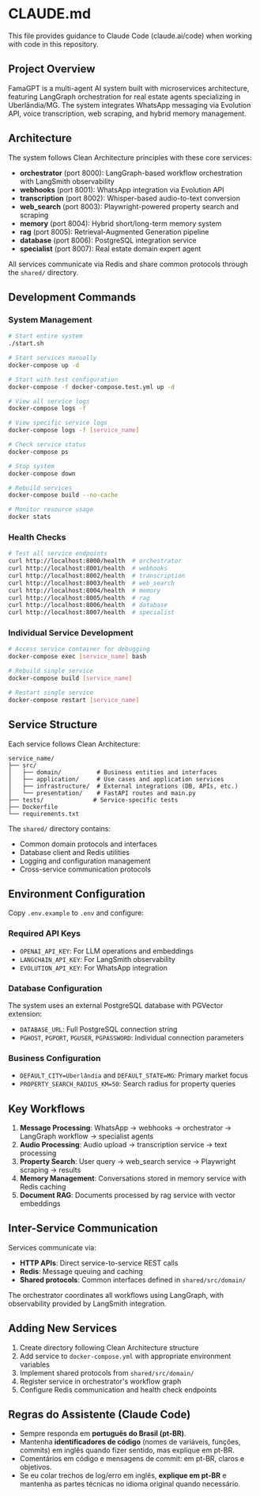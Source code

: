 # CLAUDE.md

This file provides guidance to Claude Code (claude.ai/code) when working with code in this repository.

## Project Overview

FamaGPT is a multi-agent AI system built with microservices architecture, featuring LangGraph orchestration for real estate agents specializing in Uberlândia/MG. The system integrates WhatsApp messaging via Evolution API, voice transcription, web scraping, and hybrid memory management.

## Architecture

The system follows Clean Architecture principles with these core services:

- **orchestrator** (port 8000): LangGraph-based workflow orchestration with LangSmith observability
- **webhooks** (port 8001): WhatsApp integration via Evolution API
- **transcription** (port 8002): Whisper-based audio-to-text conversion
- **web_search** (port 8003): Playwright-powered property search and scraping
- **memory** (port 8004): Hybrid short/long-term memory system
- **rag** (port 8005): Retrieval-Augmented Generation pipeline
- **database** (port 8006): PostgreSQL integration service
- **specialist** (port 8007): Real estate domain expert agent

All services communicate via Redis and share common protocols through the `shared/` directory.

## Development Commands

### System Management
```bash
# Start entire system
./start.sh

# Start services manually
docker-compose up -d

# Start with test configuration
docker-compose -f docker-compose.test.yml up -d

# View all service logs
docker-compose logs -f

# View specific service logs
docker-compose logs -f [service_name]

# Check service status
docker-compose ps

# Stop system
docker-compose down

# Rebuild services
docker-compose build --no-cache

# Monitor resource usage
docker stats
```

### Health Checks
```bash
# Test all service endpoints
curl http://localhost:8000/health  # orchestrator
curl http://localhost:8001/health  # webhooks
curl http://localhost:8002/health  # transcription
curl http://localhost:8003/health  # web_search
curl http://localhost:8004/health  # memory
curl http://localhost:8005/health  # rag
curl http://localhost:8006/health  # database
curl http://localhost:8007/health  # specialist
```

### Individual Service Development
```bash
# Access service container for debugging
docker-compose exec [service_name] bash

# Rebuild single service
docker-compose build [service_name]

# Restart single service
docker-compose restart [service_name]
```

## Service Structure

Each service follows Clean Architecture:
```
service_name/
├── src/
│   ├── domain/          # Business entities and interfaces
│   ├── application/     # Use cases and application services
│   ├── infrastructure/  # External integrations (DB, APIs, etc.)
│   └── presentation/    # FastAPI routes and main.py
├── tests/              # Service-specific tests
├── Dockerfile
└── requirements.txt
```

The `shared/` directory contains:
- Common domain protocols and interfaces
- Database client and Redis utilities
- Logging and configuration management
- Cross-service communication protocols

## Environment Configuration

Copy `.env.example` to `.env` and configure:

### Required API Keys
- `OPENAI_API_KEY`: For LLM operations and embeddings
- `LANGCHAIN_API_KEY`: For LangSmith observability
- `EVOLUTION_API_KEY`: For WhatsApp integration

### Database Configuration
The system uses an external PostgreSQL database with PGVector extension:
- `DATABASE_URL`: Full PostgreSQL connection string
- `PGHOST`, `PGPORT`, `PGUSER`, `PGPASSWORD`: Individual connection parameters

### Business Configuration
- `DEFAULT_CITY=Uberlândia` and `DEFAULT_STATE=MG`: Primary market focus
- `PROPERTY_SEARCH_RADIUS_KM=50`: Search radius for property queries

## Key Workflows

1. **Message Processing**: WhatsApp → webhooks → orchestrator → LangGraph workflow → specialist agents
2. **Audio Processing**: Audio upload → transcription service → text processing
3. **Property Search**: User query → web_search service → Playwright scraping → results
4. **Memory Management**: Conversations stored in memory service with Redis caching
5. **Document RAG**: Documents processed by rag service with vector embeddings

## Inter-Service Communication

Services communicate via:
- **HTTP APIs**: Direct service-to-service REST calls
- **Redis**: Message queuing and caching
- **Shared protocols**: Common interfaces defined in `shared/src/domain/`

The orchestrator coordinates all workflows using LangGraph, with observability provided by LangSmith integration.

## Adding New Services

1. Create directory following Clean Architecture structure
2. Add service to `docker-compose.yml` with appropriate environment variables
3. Implement shared protocols from `shared/src/domain/`
4. Register service in orchestrator's workflow graph
5. Configure Redis communication and health check endpoints

## Regras do Assistente (Claude Code)

- Sempre responda em **português do Brasil (pt-BR)**.
- Mantenha **identificadores de código** (nomes de variáveis, funções, commits) em inglês quando fizer sentido, mas explique em pt-BR.
- Comentários em código e mensagens de commit: em pt-BR, claros e objetivos.
- Se eu colar trechos de log/erro em inglês, **explique em pt-BR** e mantenha as partes técnicas no idioma original quando necessário.